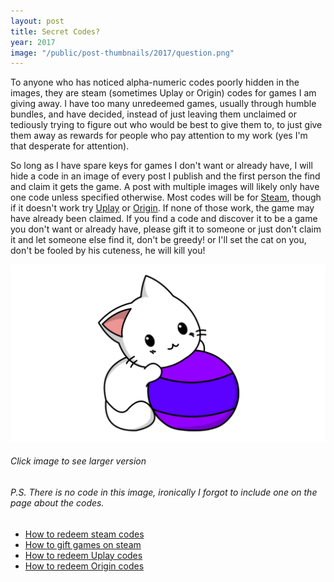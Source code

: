 ```yaml
---
layout: post
title: Secret Codes?
year: 2017
image: "/public/post-thumbnails/2017/question.png"
---
```


To anyone who has noticed alpha-numeric codes poorly hidden in the images, they are steam (sometimes Uplay or Origin) codes for games I am giving away. I have too many unredeemed games, usually through humble bundles,
and have decided, instead of just leaving them unclaimed or tediously trying to figure out who would be best to give them to, to just give them away as rewards for people who pay attention to my work (yes I'm that desperate for attention).

So long as I have spare keys for games I don't want or already have, I will hide a code in an image of every post I publish and the first person the find and claim it gets the game. A post with multiple images will likely only have one code unless specified otherwise. Most codes will be for 
[Steam](http://store.steampowered.com/), though if it doesn't work try [Uplay](https://uplay.ubi.com/) or [Origin](https://www.origin.com). If none of those work, the game may have already been claimed. If you find a code and
discover it to be a game you don't want or already have, please gift it to someone or just don't claim it and let someone else find it, don't be greedy! or I'll set the cat on you, don't be fooled by his cuteness, he will kill you!

[Image]: /public/post-images/2017/ballcat.png

[
![Kitten!][Image]
][Image]

###### Click image to see larger version

###### P.S. There is no code in this image, ironically I forgot to include one on the page about the codes.

* [How to redeem steam codes](https://support.steampowered.com/kb_article.php?ref=5414-TFBN-1352)
* [How to gift games on steam](https://support.steampowered.com/kb_article.php?p_faqid=549#gifts-whatare)
* [How to redeem Uplay codes](https://support.ubi.com/en-GB/Faqs/000021992)
* [How to redeem Origin codes](https://help.ea.com/en-gb/help/origin/origin/origin-code-redemption-faq/)
